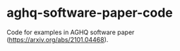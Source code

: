 # aghq-software-paper-code
Code for examples in AGHQ software paper (https://arxiv.org/abs/2101.04468).
